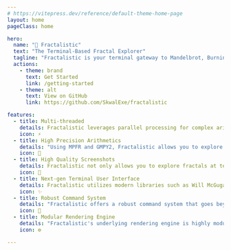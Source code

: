 ```yaml
---
# https://vitepress.dev/reference/default-theme-home-page
layout: home
pageClass: home

hero:
  name: "💠 Fractalistic"
  text: "The Terminal-Based Fractal Explorer"
  tagline: "Fractalistic is your terminal gateway to Mandelbrot, Burning Ship, and Julia."
  actions:
    - theme: brand
      text: Get Started
      link: /getting-started
    - theme: alt
      text: View on GitHub
      link: https://github.com/SkwalExe/fractalistic

features:
  - title: Multi-threaded
    details: Fractalistic leverages parallel processing for complex arithmetic operations, enabling smooth navigation and rapid rendering.
    icon: ⚡
  - title: High Precision Arithmetics
    details: "Using MPFR and GMPY2, Fractalistic allows you to explore fractals infinitely deep by enabling users to increase the decimal precision for calculations as needed."
    icon: 🔢
  - title: High Quality Screenshots
    details: Fractalistic not only allows you to explore fractals at terminal resolution but also lets you generate high-resolution captures of your current view.
    icon: 📸
  - title: Next-gen Terminal User Interface
    details: Fractalistic utilizes modern libraries such as Will McGugan's Textual framework to provide a full-featured navigation experience, all this in your classic terminal. Fractalistic also supports customizable mouse inputs, allowing for seemless navigation.
    icon: ✨
  - title: Robust Command System
    details: "Fractalistic offers a robust command system that goes beyond simple fractal navigation. Additional features include capturing high-definition screenshots, adjusting render settings, modifying navigation preferences, changing colors, and much more."
    icon: 📌
  - title: Modular Rendering Engine
    details: "Fractalistic's underlying rendering engine is highly modular. The integrated command system enables you to inspect and modify technical parameters, allowing you to explore beyond the basic Mandelbrot and Julia sets. The combination of adjustable parameters makes the number of possible fractals effectively infinite."
    icon: ⚙️

---
```



<style>
.Layout.home {
    background-color: #1B1B1F;
    background-image: url("./assets/screenshot13.png");
    background-size: cover;
    background-position: center;
    background-blend-mode: overlay;
}

.VPFeature {
    background-color: #2021277a !important;
    backdrop-filter: blur(25px)
}
</style>
